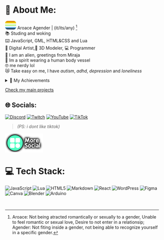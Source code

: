 # 💫 About Me:
![🏳️](https://raw.githubusercontent.com/TinyVirtual/TinyVirtual/refs/heads/main/images/flag.svg)  Aroace Agender | (it/its/any) [^1] <br>
📚 Studing and woking<br>
⌨️ JavaScript, GML, HTML&CSS and Lua<br>
🎨 Digital Artist,🍩 3D Modeler, 💻 Programmer<br>
🌌 I am an alien, greetings from Miraja<br>
🔮 Im a spirit wearing a human body vessel <br>
🤓 me nerdy lol <br>
😿 Take easy on me, I have _autism_, _adhd_, _depression_ and _loneliness_ <br>

<details>
  <summary>🏅 My Achievements</summary>
  🥉 Bronze Country Math Olympics Medal 2019 <br>
  🥉 Bronze Regional Math Olympics Medal 2024 <br>
  🥈 Silver Regional Math Olympics Medal 2025
</details>

[Check my main projects](https://tinyvirtual.github.io/projects.io/)

## 🌐 Socials:
[![Discord](https://img.shields.io/badge/Discord-%237289DA.svg?logo=discord&logoColor=white)](https://discord.gg/YYTzQUUN2U) [![Twitch](https://img.shields.io/badge/Twitch-%239146FF.svg?logo=Twitch&logoColor=white)](https://twitch.tv/TinyVirttual) [![YouTube](https://img.shields.io/badge/YouTube-%23FF0000.svg?logo=YouTube&logoColor=white)](https://youtube.com/@tinyvirtual) [![TikTok](https://img.shields.io/badge/TikTok-%23000000.svg?logo=TikTok&logoColor=white)](https://tiktok.com/@tiny.virtual) 
> _(PS: i dont like tiktok)_

[![More Social](https://raw.githubusercontent.com/TinyVirtual/TinyVirtual/refs/heads/main/images/more_social.png)](https://guns.lol/TinyVirtual)

# 💻 Tech Stack:
![JavaScript](https://img.shields.io/badge/javascript-%23323330.svg?style=flat&logo=javascript&logoColor=%23F7DF1E) ![Lua](https://img.shields.io/badge/lua-%232C2D72.svg?style=flat&logo=lua&logoColor=white) ![HTML5](https://img.shields.io/badge/html5-%23E34F26.svg?style=flat&logo=html5&logoColor=white) ![Markdown](https://img.shields.io/badge/markdown-%23000000.svg?style=flat&logo=markdown&logoColor=white) ![React](https://img.shields.io/badge/react-%2320232a.svg?style=flat&logo=react&logoColor=%2361DAFB) ![WordPress](https://img.shields.io/badge/WordPress-%23117AC9.svg?style=flat&logo=WordPress&logoColor=white) ![Figma](https://img.shields.io/badge/figma-%23F24E1E.svg?style=flat&logo=figma&logoColor=white) ![Canva](https://img.shields.io/badge/Canva-%2300C4CC.svg?style=flat&logo=Canva&logoColor=white) ![Blender](https://img.shields.io/badge/blender-%23F5792A.svg?style=flat&logo=blender&logoColor=white) ![Arduino](https://img.shields.io/badge/-Arduino-00979D?style=flat&logo=Arduino&logoColor=white)

![<If you are reading this, then github images are broken somehow (this is a warning text, not an alt description, only readable when not loaded)>](https://raw.githubusercontent.com/TinyVirtual/TinyVirtual/refs/heads/main/images/invis.png)
<!-- Proudly created with GPRM ( https://gprm.itsvg.in ) -->
[^1]: Aroace: Not being atracted romantically or sexually to a gender, Unable to feel romantic or sexual love, Desire to not enter in a relationsip; Agender: Not fiting inside a gender, not being able to recognize yourself in a specific gender.
